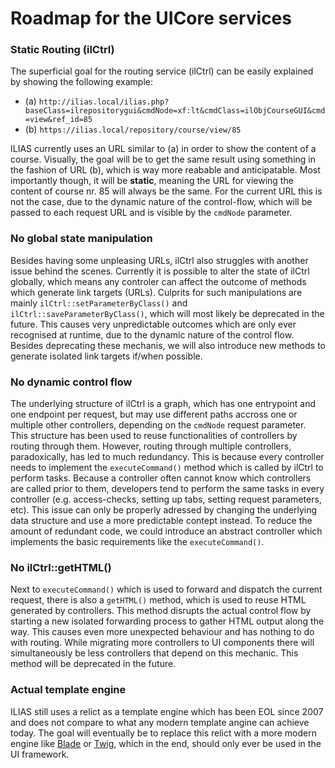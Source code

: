 # Roadmap for the UICore services

### Static Routing (ilCtrl)

The superficial goal for the routing service (ilCtrl) can be easily explained by showing the following example:

- (a) `http://ilias.local/ilias.php?baseClass=ilrepositorygui&cmdNode=xf:lt&cmdClass=ilObjCourseGUI&cmd=view&ref_id=85`
- (b) `https://ilias.local/repository/course/view/85`

ILIAS currently uses an URL similar to (a) in order to show the content of a course. Visually, the goal will be to get
the same result using something in the fashion of URL (b), which is way more reabable and anticipatable. Most
importantly though, it will be **static**, meaning the URL for viewing the content of course nr. 85 will always be the
same. For the current URL this is not the case, due to the dynamic nature of the control-flow, which will be
passed to each request URL and is visible by the `cmdNode` parameter.

### No global state manipulation

Besides having some unpleasing URLs, ilCtrl also struggles with another issue behind the scenes. Currently it is
possible to alter the state of ilCtrl globally, which means any controler can affect the outcome of methods which
generate link targets (URLs). Culprits for such manipulations are mainly `ilCtrl::setParameterByClass()` and
`ilCtrl::saveParameterByClass()`, which will most likely be deprecated in the future. This causes very unpredictable
outcomes which are only ever recognised at runtime, due to the dynamic nature of the control flow. Besides deprecating
these mechanis, we will also introduce new methods to generate isolated link targets if/when possible.

### No dynamic control flow

The underlying structure of ilCtrl is a graph, which has one entrypoint and one endpoint per request, but may use
different paths accross one or multiple other controllers, depending on the `cmdNode` request parameter. This structure
has been used to reuse functionalities of controllers by routing through them. However, routing through multiple
controllers, paradoxically, has led to much redundancy. This is because every controller needs to implement the
`executeCommand()` method which is called by ilCtrl to perform tasks. Because a controller often cannot know which
controllers are called prior to them, developers tend to perform the same tasks in every controller (e.g. access-checks,
setting up tabs, setting request parameters, etc). This issue can only be properly adressed by changing the underlying
data structure and use a more predictable contept instead. To reduce the amount of redundant code, we could introduce an
abstract controller which implements the basic requirements like the `executeCommand()`.

### No ilCtrl::getHTML()

Next to `executeCommand()` which is used to forward and dispatch the current request, there is also a `getHTML()`
method, which is used to reuse HTML generated by controllers. This method disrupts the actual control flow by starting a
new isolated forwarding process to gather HTML output along the way. This causes even more unexpected behaviour and has
nothing to do with routing. While migrating more controllers to UI components there will simultaneously be less
controllers that depend on this mechanic. This method will be deprecated in the future.

### Actual template engine

ILIAS still uses a relict as a template engine which has been EOL since 2007 and does not compare to what any modern
template angine can achieve today. The goal will eventually be to replace this relict with a more modern engine like
[Blade](https://laravel.com/docs/10.x/blade) or [Twig](https://twig.symfony.com/), which in the end, should only ever
be used in the UI framework.
